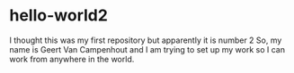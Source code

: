 # hello-world2
I thought this was my first repository but apparently it is number 2
So, my name is Geert Van Campenhout and I am trying to set up my work so I can work from anywhere in the world.

